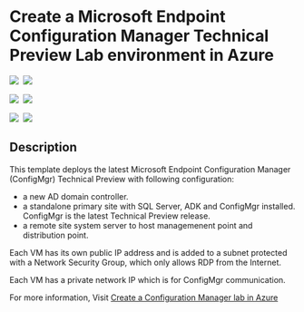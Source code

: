 # Create a Microsoft Endpoint Configuration Manager Technical Preview Lab environment in Azure

<IMG SRC="https://azurequickstartsservice.blob.core.windows.net/badges/sccm-technicalpreview/PublicLastTestDate.svg" />&nbsp;
<IMG SRC="https://azurequickstartsservice.blob.core.windows.net/badges/sccm-technicalpreview/PublicDeployment.svg" />&nbsp;

<IMG SRC="https://azurequickstartsservice.blob.core.windows.net/badges/sccm-technicalpreview/FairfaxLastTestDate.svg" />&nbsp;
<IMG SRC="https://azurequickstartsservice.blob.core.windows.net/badges/sccm-technicalpreview/FairfaxDeployment.svg" />&nbsp;

<IMG SRC="https://azurequickstartsservice.blob.core.windows.net/badges/sccm-technicalpreview/BestPracticeResult.svg" />&nbsp;
<IMG SRC="https://azurequickstartsservice.blob.core.windows.net/badges/sccm-technicalpreview/CredScanResult.svg" />&nbsp;

## Description

This template deploys the latest Microsoft Endpoint Configuration Manager (ConfigMgr) Technical Preview with following configuration: 

* a new AD domain controller. 
* a standalone primary site with SQL Server, ADK and ConfigMgr installed. ConfigMgr is the latest Technical Preview release.
* a remote site system server to host managemenent point and distribution point. 

Each VM has its own public IP address and is added to a subnet protected with a Network Security Group, which only allows RDP from the Internet. 

Each VM has a private network IP which is for ConfigMgr communication. 

For more information, Visit [Create a Configuration Manager lab in Azure](https://docs.microsoft.com/en-us/configmgr/core/get-started/azure-template)
